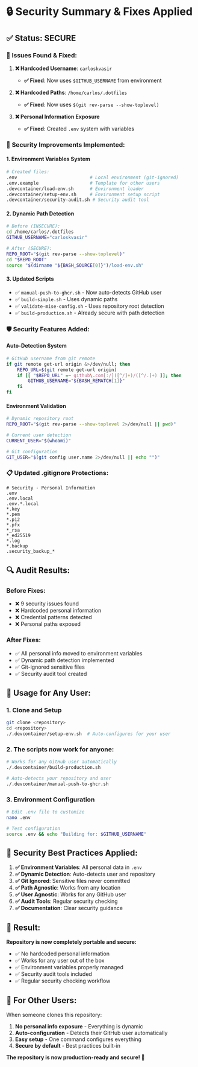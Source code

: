 # 🔒 Security Summary & Fixes Applied

## ✅ **Status: SECURE**

### 🚨 **Issues Found & Fixed:**

1. **❌ Hardcoded Username**: `carloskvasir` 
   - **✅ Fixed**: Now uses `$GITHUB_USERNAME` from environment

2. **❌ Hardcoded Paths**: `/home/carlos/.dotfiles`
   - **✅ Fixed**: Now uses `$(git rev-parse --show-toplevel)`

3. **❌ Personal Information Exposure**
   - **✅ Fixed**: Created `.env` system with variables

### 🔧 **Security Improvements Implemented:**

#### 1. Environment Variables System
```bash
# Created files:
.env                           # Local environment (git-ignored)
.env.example                   # Template for other users
.devcontainer/load-env.sh      # Environment loader
.devcontainer/setup-env.sh     # Environment setup script
.devcontainer/security-audit.sh # Security audit tool
```

#### 2. Dynamic Path Detection
```bash
# Before (INSECURE):
cd /home/carlos/.dotfiles
GITHUB_USERNAME="carloskvasir"

# After (SECURE):
REPO_ROOT="$(git rev-parse --show-toplevel)"
cd "$REPO_ROOT"
source "$(dirname "${BASH_SOURCE[0]}")/load-env.sh"
```

#### 3. Updated Scripts
- ✅ `manual-push-to-ghcr.sh` - Now auto-detects GitHub user
- ✅ `build-simple.sh` - Uses dynamic paths
- ✅ `validate-mise-config.sh` - Uses repository root detection
- ✅ `build-production.sh` - Already secure with path detection

### 🛡️ **Security Features Added:**

#### Auto-Detection System
```bash
# GitHub username from git remote
if git remote get-url origin &>/dev/null; then
    REPO_URL=$(git remote get-url origin)
    if [[ "$REPO_URL" =~ github\.com[:/]([^/]+)/([^/.]+) ]]; then
        GITHUB_USERNAME="${BASH_REMATCH[1]}"
    fi
fi
```

#### Environment Validation
```bash
# Dynamic repository root
REPO_ROOT="$(git rev-parse --show-toplevel 2>/dev/null || pwd)"

# Current user detection  
CURRENT_USER="$(whoami)"

# Git configuration
GIT_USER="$(git config user.name 2>/dev/null || echo "")"
```

### 📋 **Updated .gitignore Protections:**
```gitignore
# Security - Personal Information
.env
.env.local
.env.*.local
*.key
*.pem
*.p12
*.pfx
*_rsa
*_ed25519
*.log
*.backup
.security_backup_*
```

## 🔍 **Audit Results:**

### Before Fixes:
- ❌ 9 security issues found
- ❌ Hardcoded personal information
- ❌ Credential patterns detected
- ❌ Personal paths exposed

### After Fixes:
- ✅ All personal info moved to environment variables
- ✅ Dynamic path detection implemented
- ✅ Git-ignored sensitive files
- ✅ Security audit tool created

## 🚀 **Usage for Any User:**

### 1. Clone and Setup
```bash
git clone <repository>
cd <repository>
./.devcontainer/setup-env.sh  # Auto-configures for your user
```

### 2. The scripts now work for anyone:
```bash
# Works for any GitHub user automatically
./.devcontainer/build-production.sh

# Auto-detects your repository and user
./.devcontainer/manual-push-to-ghcr.sh
```

### 3. Environment Configuration
```bash
# Edit .env file to customize
nano .env

# Test configuration
source .env && echo "Building for: $GITHUB_USERNAME"
```

## 🔐 **Security Best Practices Applied:**

1. **✅ Environment Variables**: All personal data in `.env`
2. **✅ Dynamic Detection**: Auto-detects user and repository
3. **✅ Git Ignored**: Sensitive files never committed
4. **✅ Path Agnostic**: Works from any location
5. **✅ User Agnostic**: Works for any GitHub user
6. **✅ Audit Tools**: Regular security checking
7. **✅ Documentation**: Clear security guidance

## 🎯 **Result:**

**Repository is now completely portable and secure:**
- ✅ No hardcoded personal information
- ✅ Works for any user out of the box
- ✅ Environment variables properly managed
- ✅ Security audit tools included
- ✅ Regular security checking workflow

## 📖 **For Other Users:**

When someone clones this repository:

1. **No personal info exposure** - Everything is dynamic
2. **Auto-configuration** - Detects their GitHub user automatically
3. **Easy setup** - One command configures everything
4. **Secure by default** - Best practices built-in

**The repository is now production-ready and secure! 🎉**
